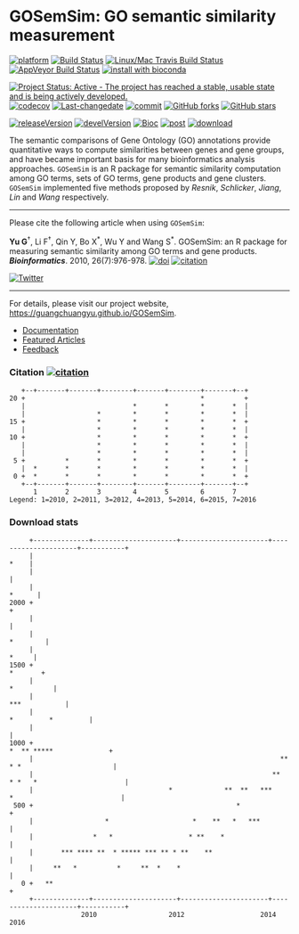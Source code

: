 GOSemSim: GO semantic similarity measurement
============================================

[![platform](http://www.bioconductor.org/shields/availability/devel/GOSemSim.svg)](https://www.bioconductor.org/packages/devel/bioc/html/GOSemSim.html#archives) [![Build Status](http://www.bioconductor.org/shields/build/devel/bioc/GOSemSim.svg)](https://bioconductor.org/checkResults/devel/bioc-LATEST/GOSemSim/) [![Linux/Mac Travis Build Status](https://img.shields.io/travis/GuangchuangYu/GOSemSim/master.svg?label=Mac%20OSX%20%26%20Linux)](https://travis-ci.org/GuangchuangYu/GOSemSim) [![AppVeyor Build Status](https://img.shields.io/appveyor/ci/Guangchuangyu/GOSemSim/master.svg?label=Windows)](https://ci.appveyor.com/project/GuangchuangYu/GOSemSim) [![install with bioconda](https://img.shields.io/badge/install%20with-bioconda-green.svg?style=flat)](http://bioconda.github.io/recipes/bioconductor-GOSemSim/README.html)

[![Project Status: Active - The project has reached a stable, usable state and is being actively developed.](http://www.repostatus.org/badges/latest/active.svg)](http://www.repostatus.org/#active) [![codecov](https://codecov.io/gh/GuangchuangYu/GOSemSim/branch/master/graph/badge.svg)](https://codecov.io/gh/GuangchuangYu/GOSemSim/branch/master/graph/badge.svg) [![Last-changedate](https://img.shields.io/badge/last%20change-2016--08--11-green.svg)](https://github.com/GuangchuangYu/GOSemSim/commits/master) [![commit](http://www.bioconductor.org/shields/commits/bioc/GOSemSim.svg)](https://www.bioconductor.org/packages/devel/bioc/html/GOSemSim.html#svn_source) [![GitHub forks](https://img.shields.io/github/forks/GuangchuangYu/GOSemSim.svg)](https://github.com/GuangchuangYu/GOSemSim/network) [![GitHub stars](https://img.shields.io/github/stars/GuangchuangYu/GOSemSim.svg)](https://github.com/GuangchuangYu/GOSemSim/stargazers)

[![releaseVersion](https://img.shields.io/badge/release%20version-1.30.3-green.svg?style=flat)](https://bioconductor.org/packages/GOSemSim) [![develVersion](https://img.shields.io/badge/devel%20version-1.99.3-green.svg?style=flat)](https://github.com/GuangchuangYu/GOSemSim) [![Bioc](http://www.bioconductor.org/shields/years-in-bioc/GOSemSim.svg)](https://www.bioconductor.org/packages/devel/bioc/html/GOSemSim.html#since) [![post](http://www.bioconductor.org/shields/posts/GOSemSim.svg)](https://support.bioconductor.org/t/GOSemSim/) [![download](http://www.bioconductor.org/shields/downloads/GOSemSim.svg)](https://bioconductor.org/packages/stats/bioc/GOSemSim/)

The semantic comparisons of Gene Ontology (GO) annotations provide quantitative ways to compute similarities between genes and gene groups, and have became important basis for many bioinformatics analysis approaches. `GOSemSim` is an R package for semantic similarity computation among GO terms, sets of GO terms, gene products and gene clusters. `GOSemSim` implemented five methods proposed by *Resnik*, *Schlicker*, *Jiang*, *Lin* and *Wang* respectively.

------------------------------------------------------------------------

Please cite the following article when using `GOSemSim`:

**Yu G**<sup>†</sup>, Li F<sup>†</sup>, Qin Y, Bo X<sup>\*</sup>, Wu Y and Wang S<sup>\*</sup>. GOSemSim: an R package for measuring semantic similarity among GO terms and gene products. ***Bioinformatics***. 2010, 26(7):976-978. [![doi](https://img.shields.io/badge/doi-10.1093/bioinformatics/btq064-green.svg?style=flat)](http://dx.doi.org/10.1093/bioinformatics/btq064) [![citation](https://img.shields.io/badge/cited%20by-213-green.svg?style=flat)](https://scholar.google.com.hk/scholar?hl=en&as_sdt=0,5&sciodt=0,5&cites=9484177541993722322,17633835198940746971,18126401808149291947&scipsc=)

[![Twitter](https://img.shields.io/twitter/url/https/github.com/GuangchuangYu/ggtree.svg?style=social)](https://twitter.com/intent/tweet?hashtags=GOSemSim&url=https://guangchuangyu.github.io/GOSemSim)

------------------------------------------------------------------------

For details, please visit our project website, <https://guangchuangyu.github.io/GOSemSim>.

-   [Documentation](https://guangchuangyu.github.io/GOSemSim/documentation/)
-   [Featured Articles](https://guangchuangyu.github.io/GOSemSim/featuredArticles/)
-   [Feedback](https://guangchuangyu.github.io/GOSemSim/#feedback)

### Citation [![citation](https://img.shields.io/badge/cited%20by-213-green.svg?style=flat)](https://scholar.google.com.hk/scholar?hl=en&as_sdt=0,5&sciodt=0,5&cites=9484177541993722322,17633835198940746971,18126401808149291947&scipsc=)

       +--+-------+-------+--------+-------+--------+-------+--+
    20 +                                            *          +
       |                           *       *        *       *  |
       |                  *        *       *        *       *  |
    15 +                  *        *       *        *       *  +
       |                  *        *       *        *       *  |
    10 +                  *        *       *        *       *  +
       |                  *        *       *        *       *  |
       |                  *        *       *        *       *  |
     5 +          *       *        *       *        *       *  +
       |  *       *       *        *       *        *       *  |
     0 +  *       *       *        *       *        *       *  +
       +--+-------+-------+--------+-------+--------+-------+--+
          1       2       3        4       5        6       7   
    Legend: 1=2010, 2=2011, 3=2012, 4=2013, 5=2014, 6=2015, 7=2016

### Download stats

         +--------------+---------------------+----------------------+---------------------+-----------+
         |                                                                                        *    |
         |                                                                                             |
         |                                                                                      *      |
    2000 +                                                                                             +
         |                                                                                             |
         |                                                                                    *        |
         |                                                                                       *     |
    1500 +                                                                                     *       +
         |                                                                                  *          |
         |                                                                               ***           |
         |                                                                         *         *         |
         |                                                                                             |
    1000 +                                                                    *  ** *****              +
         |                                                              **   * *                       |
         |                                                            **  * *   *                      |
         |                                  *             **  **   ***     *                           |
     500 +                                                   *                                         +
         |                  *                     *    **   *   ***                                    |
         |               *   *                   * **    *                                             |
         |       *** **** **  * ***** *** ** * **    **                                                |
         |     **   *          *     **  *    *                                                        |
       0 +   **                                                                                        +
         +--------------+---------------------+----------------------+---------------------+-----------+
                      2010                  2012                   2014                  2016
